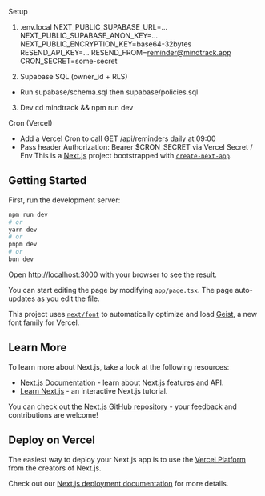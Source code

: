 Setup
1) .env.local
NEXT_PUBLIC_SUPABASE_URL=...
NEXT_PUBLIC_SUPABASE_ANON_KEY=...
NEXT_PUBLIC_ENCRYPTION_KEY=base64-32bytes
RESEND_API_KEY=...
RESEND_FROM=reminder@mindtrack.app
CRON_SECRET=some-secret

2) Supabase SQL (owner_id + RLS)
- Run supabase/schema.sql then supabase/policies.sql

3) Dev
cd mindtrack && npm run dev

Cron (Vercel)
- Add a Vercel Cron to call GET /api/reminders daily at 09:00
- Pass header Authorization: Bearer $CRON_SECRET via Vercel Secret / Env
This is a [Next.js](https://nextjs.org) project bootstrapped with [`create-next-app`](https://nextjs.org/docs/app/api-reference/cli/create-next-app).

## Getting Started

First, run the development server:

```bash
npm run dev
# or
yarn dev
# or
pnpm dev
# or
bun dev
```

Open [http://localhost:3000](http://localhost:3000) with your browser to see the result.

You can start editing the page by modifying `app/page.tsx`. The page auto-updates as you edit the file.

This project uses [`next/font`](https://nextjs.org/docs/app/building-your-application/optimizing/fonts) to automatically optimize and load [Geist](https://vercel.com/font), a new font family for Vercel.

## Learn More

To learn more about Next.js, take a look at the following resources:

- [Next.js Documentation](https://nextjs.org/docs) - learn about Next.js features and API.
- [Learn Next.js](https://nextjs.org/learn) - an interactive Next.js tutorial.

You can check out [the Next.js GitHub repository](https://github.com/vercel/next.js) - your feedback and contributions are welcome!

## Deploy on Vercel

The easiest way to deploy your Next.js app is to use the [Vercel Platform](https://vercel.com/new?utm_medium=default-template&filter=next.js&utm_source=create-next-app&utm_campaign=create-next-app-readme) from the creators of Next.js.

Check out our [Next.js deployment documentation](https://nextjs.org/docs/app/building-your-application/deploying) for more details.
